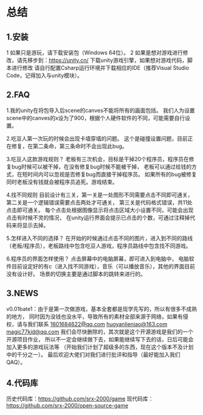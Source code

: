 # 总结
## 1.安装
1 如果只是游玩，请下载安装包（Windows 64位）。
2 如果是想对游戏进行修改，请先移步到：https://unity.cn/
下载unity游戏引擎，如果想对游戏代码，脚本进行修改
请自行配置Csharp运行环境并下载相应的IDE（推荐Visual Studio Code，记得加入与unity模块）。
## 2.FAQ
1.我的unity在将包导入后scene的canves不能将所有的画面包括。
       我们人为设置scene中的canves的x设为了900，根据个人硬件软件的不同，可能需要自行设置。

2.吃豆人第一次玩的时候会出现卡墙穿墙的问题。
      这个是碰撞设置问题，目前正在修复，在第二条命，第三条命时不会出现此bug。

3.吃豆人这款游戏规则？
     老板有三次机会，目标是干掉20个程序员，程序员在修复bug时候可以被干掉，在没有修复bug时候不能被干掉，
老板可以通过给钱的方式，在短时间内可以忽视是否修复bug而直接干掉程序员。
如果所有的bug被修复同时老板没有钱就会被程序员追死。游戏结束。

4.找不同规则
    目前设计有三关，第一关是一处图形不同需要点击不同即可通关，第二关是一个逻辑错误需要点击两处才可通关， 第三关是代码格式错误，共11处点击即可通关。
   每个点击处根据图像显示将点击区域大小设置不同，可能会出现点击有时候不灵的情况，
   在unity运行界面会提示已点击的个数，可通过注释掉代码来将显示去掉。

5.怎样进入不同的选择？
   在开始的时候通过点击不同的图片，进入到不同的路线（老板/程序员），老板路线中包含吃豆人游戏，程序员路线中包含找不同游戏。

6.程序员的界面怎样使用？
     点击屏幕中的电脑屏幕，即可进入到电脑中，
    电脑软件目前设定好的有c（进入找不同游戏），音乐（可以播放音乐），其他的界面目前没有设计好。
    场景的切换主要是通过脚本的跳转来进行的。
## 3.NEWS
v0.01bate1：由于是第一次做游戏，基本全套都是现学先写的，所以有很多不成熟的地方，
同时因为没钱也没水平，导致所有的素材全部来源于网络，如果有侵权，请与我们联系
1601684622@qq.com
huoyanlieniao@163.com
magic77kid@qq.com
我们会尽快删除的，其次就是这个开源游戏是我们的一个开源项目作业，
所以不一定会继续做下去，如果能继续写下去的话，日后可能会加入更多的游戏玩法等
（开始我们计划了超级多的东西，现在这个版本不及计划中的千分之一）。
最后欢迎大佬们对我们进行批评和指导（最好能加入我们QAQ）。
## 4.代码库
历史代码库：https://github.com/srx-2000/game
现代码库：https://github.com/srx-2000/open-source-game
